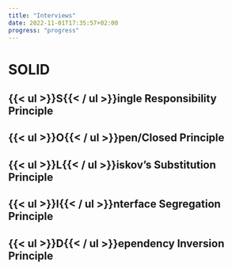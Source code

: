 ```yaml
---
title: "Interviews"
date: 2022-11-01T17:35:57+02:00
progress: "progress"
---
```

# SOLID

## {{< ul >}}S{{< / ul >}}ingle Responsibility Principle 

## {{< ul >}}O{{< / ul >}}pen/Closed Principle

## {{< ul >}}L{{< / ul >}}iskov’s Substitution Principle

## {{< ul >}}I{{< / ul >}}nterface Segregation Principle

## {{< ul >}}D{{< / ul >}}ependency Inversion Principle
